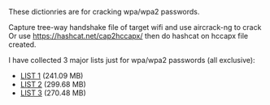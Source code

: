 These dictionries are for cracking wpa/wpa2 passwords.

Capture tree-way handshake file of target wifi and use aircrack-ng to crack
Or use https://hashcat.net/cap2hccapx/ then do hashcat on hccapx file created.

I have collected 3 major lists just for wpa/wpa2 passwords (all exclusive):
* [LIST 1](https://www.mediafire.com/file/m7tjhgfd61lfeu4/BIG-WPA-LIST-1.rar/file) (241.09 MB)
* [LIST 2](https://www.mediafire.com/file/6botgtnsy0rjfj9/BIG-WPA-LIST-2.rar/file) (299.68 MB)
* [LIST 3](https://www.mediafire.com/file/mng007wak16c67f/BIG-WPA-LIST-3.rar/file) (270.48 MB)
